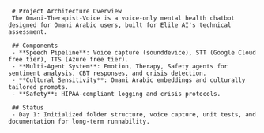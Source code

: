      # Project Architecture Overview
     The Omani-Therapist-Voice is a voice-only mental health chatbot designed for Omani Arabic users, built for Elile AI's technical assessment.

     ## Components
     - **Speech Pipeline**: Voice capture (sounddevice), STT (Google Cloud free tier), TTS (Azure free tier).
     - **Multi-Agent System**: Emotion, Therapy, Safety agents for sentiment analysis, CBT responses, and crisis detection.
     - **Cultural Sensitivity**: Omani Arabic embeddings and culturally tailored prompts.
     - **Safety**: HIPAA-compliant logging and crisis protocols.

     ## Status
     - Day 1: Initialized folder structure, voice capture, unit tests, and documentation for long-term runnability.